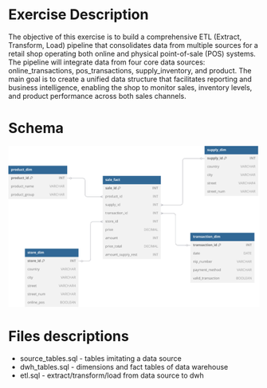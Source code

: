# Exercise Description
The objective of this exercise is to build a comprehensive ETL (Extract, Transform, Load) pipeline that consolidates data from multiple sources for a retail shop operating both online and physical point-of-sale (POS) systems. The pipeline will integrate data from four core data sources: online_transactions, pos_transactions, supply_inventory, and product. The main goal is to create a unified data structure that facilitates reporting and business intelligence, enabling the shop to monitor sales, inventory levels, and product performance across both sales channels.

# Schema
![Schema Diagram](warehouse_schema.svg)

# Files descriptions
* source_tables.sql - tables imitating a data source
* dwh_tables.sql    - dimensions and fact tables of data warehouse
* etl.sql           - extract/transform/load from data source to dwh